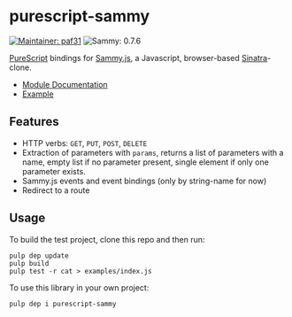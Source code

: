 # purescript-sammy

[![Maintainer: paf31](https://img.shields.io/badge/maintainer-paf31-lightgrey.svg)](http://github.com/paf31) ![Sammy: 0.7.6](https://img.shields.io/badge/sammy-0.7.6-lightgrey.svg)

[PureScript](http://www.purescript.org/) bindings for [Sammy.js](http://sammyjs.org/), a Javascript, browser-based [Sinatra](http://www.sinatrarb.com/)-clone.

- [Module Documentation](generated-docs/Sammy.md)
- [Example](test/Main.purs)

## Features

- HTTP verbs: `GET`, `PUT`, `POST`, `DELETE`
- Extraction of parameters with `params`, returns a list of parameters with a name, empty list if no parameter present, single element if only one parameter exists.
- Sammy.js events and event bindings (only by string-name for now)
- Redirect to a route

## Usage

To build the test project, clone this repo and then run:

    pulp dep update
    pulp build
    pulp test -r cat > examples/index.js

To use this library in your own project:

    pulp dep i purescript-sammy
